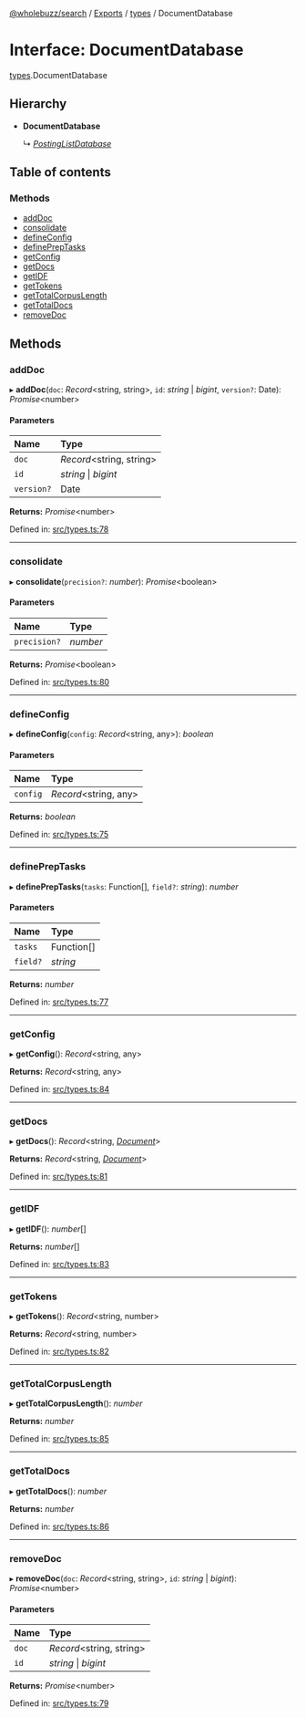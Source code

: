 [@wholebuzz/search](../README.md) / [Exports](../modules.md) / [types](../modules/types.md) / DocumentDatabase

# Interface: DocumentDatabase

[types](../modules/types.md).DocumentDatabase

## Hierarchy

- **DocumentDatabase**

  ↳ [*PostingListDatabase*](types.postinglistdatabase.md)

## Table of contents

### Methods

- [addDoc](types.documentdatabase.md#adddoc)
- [consolidate](types.documentdatabase.md#consolidate)
- [defineConfig](types.documentdatabase.md#defineconfig)
- [definePrepTasks](types.documentdatabase.md#definepreptasks)
- [getConfig](types.documentdatabase.md#getconfig)
- [getDocs](types.documentdatabase.md#getdocs)
- [getIDF](types.documentdatabase.md#getidf)
- [getTokens](types.documentdatabase.md#gettokens)
- [getTotalCorpusLength](types.documentdatabase.md#gettotalcorpuslength)
- [getTotalDocs](types.documentdatabase.md#gettotaldocs)
- [removeDoc](types.documentdatabase.md#removedoc)

## Methods

### addDoc

▸ **addDoc**(`doc`: *Record*<string, string\>, `id`: *string* \| *bigint*, `version?`: Date): *Promise*<number\>

#### Parameters

| Name | Type |
| :------ | :------ |
| `doc` | *Record*<string, string\> |
| `id` | *string* \| *bigint* |
| `version?` | Date |

**Returns:** *Promise*<number\>

Defined in: [src/types.ts:78](https://github.com/wholebuzz/search/blob/master/src/types.ts#L78)

___

### consolidate

▸ **consolidate**(`precision?`: *number*): *Promise*<boolean\>

#### Parameters

| Name | Type |
| :------ | :------ |
| `precision?` | *number* |

**Returns:** *Promise*<boolean\>

Defined in: [src/types.ts:80](https://github.com/wholebuzz/search/blob/master/src/types.ts#L80)

___

### defineConfig

▸ **defineConfig**(`config`: *Record*<string, any\>): *boolean*

#### Parameters

| Name | Type |
| :------ | :------ |
| `config` | *Record*<string, any\> |

**Returns:** *boolean*

Defined in: [src/types.ts:75](https://github.com/wholebuzz/search/blob/master/src/types.ts#L75)

___

### definePrepTasks

▸ **definePrepTasks**(`tasks`: Function[], `field?`: *string*): *number*

#### Parameters

| Name | Type |
| :------ | :------ |
| `tasks` | Function[] |
| `field?` | *string* |

**Returns:** *number*

Defined in: [src/types.ts:77](https://github.com/wholebuzz/search/blob/master/src/types.ts#L77)

___

### getConfig

▸ **getConfig**(): *Record*<string, any\>

**Returns:** *Record*<string, any\>

Defined in: [src/types.ts:84](https://github.com/wholebuzz/search/blob/master/src/types.ts#L84)

___

### getDocs

▸ **getDocs**(): *Record*<string, [*Document*](types.document.md)\>

**Returns:** *Record*<string, [*Document*](types.document.md)\>

Defined in: [src/types.ts:81](https://github.com/wholebuzz/search/blob/master/src/types.ts#L81)

___

### getIDF

▸ **getIDF**(): *number*[]

**Returns:** *number*[]

Defined in: [src/types.ts:83](https://github.com/wholebuzz/search/blob/master/src/types.ts#L83)

___

### getTokens

▸ **getTokens**(): *Record*<string, number\>

**Returns:** *Record*<string, number\>

Defined in: [src/types.ts:82](https://github.com/wholebuzz/search/blob/master/src/types.ts#L82)

___

### getTotalCorpusLength

▸ **getTotalCorpusLength**(): *number*

**Returns:** *number*

Defined in: [src/types.ts:85](https://github.com/wholebuzz/search/blob/master/src/types.ts#L85)

___

### getTotalDocs

▸ **getTotalDocs**(): *number*

**Returns:** *number*

Defined in: [src/types.ts:86](https://github.com/wholebuzz/search/blob/master/src/types.ts#L86)

___

### removeDoc

▸ **removeDoc**(`doc`: *Record*<string, string\>, `id`: *string* \| *bigint*): *Promise*<number\>

#### Parameters

| Name | Type |
| :------ | :------ |
| `doc` | *Record*<string, string\> |
| `id` | *string* \| *bigint* |

**Returns:** *Promise*<number\>

Defined in: [src/types.ts:79](https://github.com/wholebuzz/search/blob/master/src/types.ts#L79)
